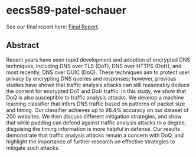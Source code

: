# eecs589-patel-schauer

See our final report here: [Final Report](./files/eecs589_final_report.pdf).

## Abstract
Recent years have seen rapid development and adoption of encrypted DNS techniques, including DNS over TLS (DoT), DNS over HTTPS (DoH), and most recently, DNS over QUIC (DoQ). These techniques aim to protect user privacy by encrypting DNS queries and responses; however, previous studies have shown that traffic analysis attacks can still reasonably deduce the content for encrypted DoT and DoH traffic. In this study, we show that DoQ is also susceptible to traffic analysis attacks. We develop a machine learning classifier that infers DNS traffic based on patterns of packet size and timing. Our classifier achieves up to 98.4\% accuracy on our dataset of 200 websites. We then discuss different mitigation strategies, and show that while padding can defend against traffic analysis attacks to a degree, disguising the timing information is more helpful in defense. Our results demonstrate that traffic analysis attacks remain a concern with DoQ, and highlight the importance of further research on effective strategies to mitigate such attacks.
